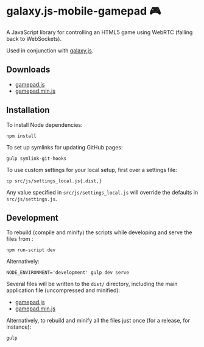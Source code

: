# galaxy.js-mobile-gamepad 🎮

A JavaScript library for controlling an HTML5 game using WebRTC (falling back to WebSockets).

Used in conjunction with [galaxy.js](https://github.com/mozilla/galaxy.js).


## Downloads

* [gamepad.js](https://raw.githubusercontent.com/mozilla/galaxy.js-mobile-gamepad/master/dist/js/gamepad.js)
* [gamepad.min.js](https://raw.githubusercontent.com/mozilla/galaxy.js-mobile-gamepad/master/dist/js/gamepad.min.js)


## Installation

To install Node dependencies:

    npm install

To set up symlinks for updating GitHub pages:

    gulp symlink-git-hooks

To use custom settings for your local setup, first over a settings file:

    cp src/js/settings_local.js{.dist,}

Any value specified in `src/js/settings_local.js` will override the defaults in `src/js/settings.js`.


## Development

To rebuild (compile and minify) the scripts while developing and serve the files from :

    npm run-script dev

Alternatively:

    NODE_ENVIRONMENT='development' gulp dev serve

Several files will be written to the `dist/` directory, including the main application file (uncompressed and minified):

* [gamepad.js](https://raw.githubusercontent.com/mozilla/galaxy.js-mobile-gamepad/master/dist/js/gamepad.js)
* [gamepad.min.js](https://raw.githubusercontent.com/mozilla/galaxy.js-mobile-gamepad/master/dist/js/gamepad.min.js)

Alternatively, to rebuild and minify all the files just once (for a release, for instance):

    gulp
